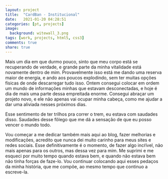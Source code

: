 ```yaml
---
layout: project
title:  "CardBan - Institucional"
date:   2021-01-20 04:28:51
categories: [pt, projects]
image:
  background: witewall_3.png
tags: [work, projects, html5, css3]
comments: true
share: true
---
```

Mais um dia em que durmo pouco, sinto que meu corpo está se recuperando de verdade, e grande parte da minha vitalidade está novamente dentro de mim. Provavelmente isso está me dando uma reserva maior de energia, e ando aos poucos explodindo, sem ter muitas opções físicas de onde descarregar tudo isso. Ontem consegui colocar em ordem um mundo de informações minhas que estavam desconectadas, e hoje é dia de mais uma parte dessa empreitada enorme. Consegui abraçar um projeto novo, e ele não apenas vai ocupar minha cabeça, como me ajudar a dar uma aliviada nesses próximos dias.

Esse sentimento de ter trilhos pra correr o trem, eu estava com saudades disso. Saudades desse fôlego que me dá a sensação de que eu posso vencer o mundo todo.

Vou começar a me dedicar também mais aqui ao blog, fazer melhorias e modificações, acredito que nunca dei muito carinho para meus sites e redes sociais. Esse definitivamente é o momento, de fazer algo incŕível, não mais apenas para os outros, mas dessa vez para mim. Me suprimi e me esqueci por muito tempo quando estava bem, e quando não estava bem não tinha forças de faze-lo. Vou continuar colocando aqui esses pedaços da minha história, que me compõe, ao mesmo tempo que continuo a escreve-la.